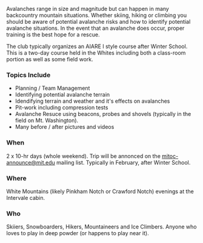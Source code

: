 Avalanches range in size and magnitude but can happen in many backcountry mountain situations. Whether skiing, hiking or climbing you should be aware of potential avalanche risks and how to identify potential avalanche situations. In the event that an avalanche does occur, proper training is the best hope for a rescue.  
  
The club typically organizes an AIARE I style course after Winter School. This is a two-day course held in the Whites including both a class-room portion as well as some field work.

### Topics Include

*   Planning / Team Management
*   Identifying potential avalanche terrain
*   Idendifying terrain and weather and it's effects on avalanches
*   Pit-work including compression tests
*   Avalanche Resuce using beacons, probes and shovels (typically in the field on Mt. Washington).
*   Many before / after pictures and videos

### When

2 x 10-hr days (whole weekend). Trip will be annonced on the mitoc-announce@mit.edu mailing list. Typically in February, after Winter School.

### Where

White Mountains (likely Pinkham Notch or Crawford Notch) evenings at the Intervale cabin.

### Who

Skiiers, Snowboarders, Hikers, Mountaineers and Ice Climbers. Anyone who loves to play in deep powder (or happens to play near it).
